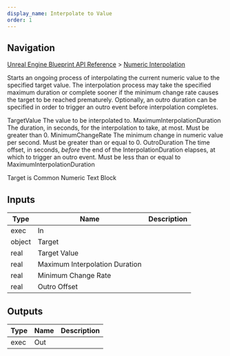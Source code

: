 ```yaml
---
display_name: Interpolate to Value
order: 1
---
```

## Navigation

[Unreal Engine Blueprint API Reference](https://dev.epicgames.com/documentation/en-us/unreal-engine/BlueprintAPI) > [Numeric Interpolation](https://dev.epicgames.com/documentation/en-us/unreal-engine/BlueprintAPI/NumericInterpolation)

Starts an ongoing process of interpolating the current numeric value to the specified target value.
The interpolation process may take the specified maximum duration or complete sooner if the minimum change rate causes the target to be reached prematurely.
Optionally, an outro duration can be specified in order to trigger an outro event before interpolation completes.

TargetValue The value to be interpolated to.
MaximumInterpolationDuration The duration, in seconds, for the interpolation to take, at most. Must be greater than 0.
MinimumChangeRate The minimum change in numeric value per second. Must be greater than or equal to 0.
OutroDuration The time offset, in seconds, *before* the end of the InterpolationDuration elapses, at which to trigger an outro event. Must be less than or equal to MaximumInterpolationDuration

Target is Common Numeric Text Block

## Inputs

| Type | Name | Description |
| --- | --- | --- |
| exec | In |  |
| object | Target |  |
| real | Target Value |  |
| real | Maximum Interpolation Duration |  |
| real | Minimum Change Rate |  |
| real | Outro Offset |  |

## Outputs

| Type | Name | Description |
| --- | --- | --- |
| exec | Out |  |
